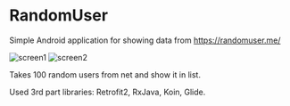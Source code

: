 # RandomUser

Simple Android application for showing data from https://randomuser.me/

![screen1](https://user-images.githubusercontent.com/26541602/27862035-f92d45cc-618b-11e7-9978-37506d77eee3.png)
![screen2](https://user-images.githubusercontent.com/26541602/27862038-fd7a1eac-618b-11e7-9fe6-45ba95e1d386.png)

Takes 100 random users from net and show it in list. 

Used 3rd part libraries: Retrofit2, RxJava, Koin, Glide.
